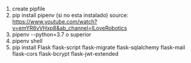 1. create pipfile
2. pip install pipenv (si no esta instalado)
source: https://www.youtube.com/watch?v=emYR6vVHxp8&ab_channel=ILoveRobotics
3. pipenv --python=3.7 o superior
4. pipenv shell
5. pip install Flask flask-script flask-migrate flask-sqlalchemy flask-mail flask-cors flask-bcrypt flask-jwt-extended